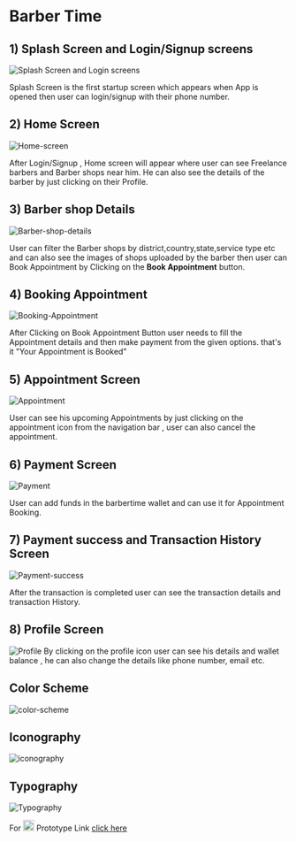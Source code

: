 # Barber Time

## 1) Splash Screen and Login/Signup screens

![Splash Screen and Login screens](https://github.com/neerajdhakad/winter-of-contributing/blob/UI_UX/UI_UX/Barber%20Time%20App%20design/Splash-Login-Signup-pages.png)

Splash Screen is the first startup screen which appears when App is opened then user can login/signup with their phone number.


## 2) Home Screen

![Home-screen](https://github.com/neerajdhakad/winter-of-contributing/blob/UI_UX/UI_UX/Barber%20Time%20App%20design/Home-screen-details.png)

After Login/Signup , Home screen will appear where user can see Freelance barbers and Barber shops near him. He can also see the details of the barber by just clicking on their
Profile.


## 3) Barber shop Details

![Barber-shop-details](https://github.com/neerajdhakad/winter-of-contributing/blob/UI_UX/UI_UX/Barber%20Time%20App%20design/Barber-shop-details.png)

User can filter the Barber shops by district,country,state,service type etc and can also see the images of shops uploaded by the barber then user can Book Appointment by Clicking on the <b> Book Appointment</b> button.


## 4) Booking Appointment

![Booking-Appointment](https://github.com/neerajdhakad/winter-of-contributing/blob/UI_UX/UI_UX/Barber%20Time%20App%20design/Booking-Appointment.png)
  
After Clicking on Book Appointment Button user needs to fill the Appointment details and then make payment from the given options.
that's it "Your Appointment is Booked"


## 5) Appointment Screen

![Appointment](https://github.com/neerajdhakad/winter-of-contributing/blob/UI_UX/UI_UX/Barber%20Time%20App%20design/Appointment.png)

User can see his upcoming Appointments by just clicking on the appointment icon from the navigation bar , user can also cancel the appointment.


## 6) Payment Screen

![Payment](https://github.com/neerajdhakad/winter-of-contributing/blob/UI_UX/UI_UX/Barber%20Time%20App%20design/Payment.png)

User can add funds in the barbertime wallet and can use it for Appointment Booking.

## 7) Payment success and Transaction History Screen

![Payment-success](https://github.com/neerajdhakad/winter-of-contributing/blob/UI_UX/UI_UX/Barber%20Time%20App%20design/Payment-success-transaction-history.png)

After the transaction is completed user can see the transaction details and transaction History.


## 8) Profile Screen

![Profile](https://github.com/neerajdhakad/winter-of-contributing/blob/UI_UX/UI_UX/Barber%20Time%20App%20design/Profile.png)
By clicking on the profile icon user can see his details and wallet balance , he can also change the details like phone number, email etc.


## Color Scheme
![color-scheme](https://github.com/neerajdhakad/winter-of-contributing/blob/UI_UX/UI_UX/Barber%20Time%20App%20design/color-scheme.png)

## Iconography
![iconography](https://github.com/neerajdhakad/winter-of-contributing/blob/UI_UX/UI_UX/Barber%20Time%20App%20design/iconography.png)

## Typography
![Typography](https://github.com/neerajdhakad/winter-of-contributing/blob/UI_UX/UI_UX/Barber%20Time%20App%20design/Typography.png)

For <img src="https://github.com/neerajdhakad/winter-of-contributing/blob/UI_UX/UI_UX/Barber%20Time%20App%20design/figma_logo.png" alt="Figma logo" width="20" height="20">
Prototype Link <a href="https://www.figma.com/file/7jpeJmvnMzBG4s5iisc9xf/BarberTime-App-Design?node-id=0%3A1">click here</a>
